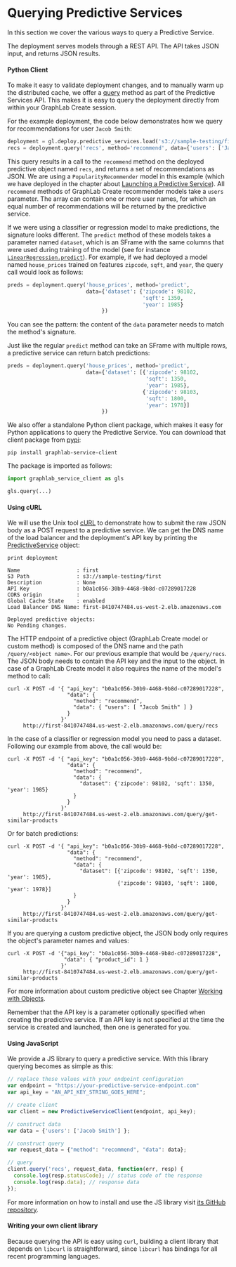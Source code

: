 # Querying Predictive Services

In this section we cover the various ways to query a Predictive Service.

The deployment serves models through a REST API. The API takes JSON input, and returns JSON results.

#### Python Client

To make it easy to validate deployment changes, and to manually warm up the distributed cache, we offer a [query](https://dato.com/products/create/docs/generated/graphlab.deploy._predictive_service._predictive_service.PredictiveService.query.html#graphlab.deploy._predictive_service._predictive_service.PredictiveService.query) method as part of the Predictive Services API. This makes it is easy to query the deployment directly from within your GraphLab Create session.

For the example deployment, the code below demonstrates how we query for recommendations for user ```Jacob Smith```:

```python
deployment = gl.deploy.predictive_services.load('s3://sample-testing/first')
recs = deployment.query('recs', method='recommend', data={'users': ['Jacob Smith']})
```

This query results in a call to the `recommend` method on the deployed predictive object named `recs`, and returns a set of recommendations as JSON. We are using a `PopularityRecommender` model in this example (which we have deployed in the chapter about [Launching a Predictive Service](pred-launching.md)). All `recommend` methods of GraphLab Create recommender models take a `users` parameter. The array can contain one or more user names, for which an equal number of recommendations will be returned by the predictive service.

If we were using a classifier or regression model to make predictions, the signature looks different. The `predict` method of these models takes a parameter named `dataset`, which is an SFrame with the same columns that were used during training of the model (see for instance [`LinearRegression.predict`](https://dato.com/products/create/docs/generated/graphlab.linear_regression.LinearRegression.predict.html)). For example, if we had deployed a model named `house_prices` trained on features `zipcode`, `sqft`, and `year`, the query call would look as follows:

```python
preds = deployment.query('house_prices', method='predict',
                         data={'dataset': {'zipcode': 98102,
                                           'sqft': 1350,
                                           'year': 1985}
                              })
```

You can see the pattern: the content of the `data` parameter needs to match the method's signature.

Just like the regular `predict` method can take an SFrame with multiple rows, a predictive service can return batch predictions:

```python
preds = deployment.query('house_prices', method='predict',
                         data={'dataset': [{'zipcode': 98102,
                                            'sqft': 1350,
                                            'year': 1985},
                                           {'zipcode': 98103,
                                            'sqft': 1800,
                                            'year': 1978}]
                              })
```



We also offer a standalone Python client package, which makes it easy for Python applications to query the Predictive Service. You can download that client package from [pypi](https://pypi.python.org/pypi):

```no-highlight
pip install graphlab-service-client
```

The package is imported as follows:

```python
import graphlab_service_client as gls

gls.query(...)
```

#### Using cURL

We will use the Unix tool [cURL](http://curl.haxx.se/docs/manpage.html) to demonstrate how to submit the raw JSON body as a POST request to a predictive service. We can get the DNS name of the load balancer and the deployment's API key by printing the [PredictiveService](https://dato.com/products/create/docs/generated/graphlab.deploy.PredictiveService.html?highlight=predictiveservice) object:

```no-highlight
print deployment
```

```
Name                  : first
S3 Path               : s3://sample-testing/first
Description           : None
API Key               : b0a1c056-30b9-4468-9b8d-c07289017228
CORS origin           :
Global Cache State    : enabled
Load Balancer DNS Name: first-8410747484.us-west-2.elb.amazonaws.com

Deployed predictive objects:
No Pending changes.
```

The HTTP endpoint of a predictive object (GraphLab Create model or custom method) is composed of the DNS name and the path `/query/<object name>`. For our previous example that would be `/query/recs`. The JSON body needs to contain the API key and the input to the object. In case of a GraphLab Create model it also requires the name of the model's method to call:

```no-highlight
curl -X POST -d '{ "api_key": "b0a1c056-30b9-4468-9b8d-c07289017228",
                   "data": {
                     "method": "recommend",
                     "data": { "users": [ "Jacob Smith" ] }
                   }
                 }'
     http://first-8410747484.us-west-2.elb.amazonaws.com/query/recs
```

In the case of a classifier or regression model you need to pass a dataset. Following our example from above, the call would be:

```no-highlight
curl -X POST -d '{ "api_key": "b0a1c056-30b9-4468-9b8d-c07289017228",
                   "data": {
                     "method": "recommend",
                     "data": {
                       "dataset": {'zipcode': 98102, 'sqft': 1350, 'year': 1985}
                     }
                   }
                 }'
     http://first-8410747484.us-west-2.elb.amazonaws.com/query/get-similar-products
```

Or for batch predictions:

```no-highlight
curl -X POST -d '{ "api_key": "b0a1c056-30b9-4468-9b8d-c07289017228",
                   "data": {
                     "method": "recommend",
                     "data": {
                       "dataset": [{'zipcode': 98102, 'sqft': 1350, 'year': 1985},
                                   {'zipcode': 98103, 'sqft': 1800, 'year': 1978}]
                     }
                   }
                 }'
     http://first-8410747484.us-west-2.elb.amazonaws.com/query/get-similar-products
```

If you are querying a custom predictive object, the JSON body only requires the object's parameter names and values:

```no-highlight
curl -X POST -d '{"api_key": "b0a1c056-30b9-4468-9b8d-c07289017228",
                  "data": { "product_id": 1 }
                 }'
     http://first-8410747484.us-west-2.elb.amazonaws.com/query/get-similar-products
```

For more information about custom predictive object see Chapter [Working with Objects](pred-working-with-objects.md).

Remember that the API key is a parameter optionally specified when creating the predictive service. If an API key is not specified at the time the service is created and launched, then one is generated for you.

#### Using JavaScript

We provide a JS library to query a predictive service. With this library querying becomes as simple as this:

```js
// replace these values with your endpoint configuration
var endpoint = "https://your-predictive-service-endpoint.com"
var api_key = "AN_API_KEY_STRING_GOES_HERE";

// create client
var client = new PredictiveServiceClient(endpoint, api_key);

// construct data
var data = {'users': ['Jacob Smith'] };

// construct query
var request_data = {"method": "recommend", "data": data};

// query
client.query('recs', request_data, function(err, resp) {
  console.log(resp.statusCode); // status code of the response
  console.log(resp.data); // response data
});
```

For more information on how to install and use the JS library visit [its GitHub repository](https://github.com/dato-code/Dato-Predictive-Service-Client-JS).

#### Writing your own client library

Because querying the API is easy using ```curl```, building a client library that depends on ```libcurl``` is straightforward, since ```libcurl``` has bindings for all recent programming languages.

